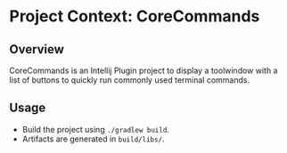 # Project Context: CoreCommands

## Overview
CoreCommands is an Intellij Plugin project to display a toolwindow with a list of buttons to quickly run commonly used terminal commands.

## Usage
- Build the project using `./gradlew build`.
- Artifacts are generated in `build/libs/`.
